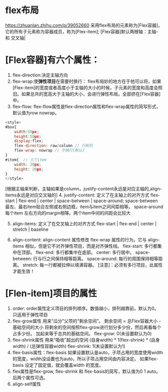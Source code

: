 # flex布局
https://zhuanlan.zhihu.com/p/39052660 
采用flex布局的元素称为[Flex容器]，它的所有子元素称为容器成员，称为[Flex-item];
[Flex容器]默认两根轴：主轴- 和 交叉轴|  

# [Flex容器]有六个属性：
1. flex-direction:决定主轴方向 
2. flex-wrap:使**弹性项目**在需要时换行：
flex布局妙的地方在于他可以将，如果[Flex-item]的宽度或者高度小于主轴的大小的时候，子元素的宽度和高度会照旧。如果总共的宽高大于主轴的大小，会进行弹性布局。全部挤在[Flex容器]中。
3. flex-flow: flex-flow属性是flex-direction属性和flex-wrap属性的简写形式，默认值为row nowrap。

```javascript
<style>
#box{
    width:50px;
    height:50px;
    display:flex;
    flex-direction: raw/column // 行和列 
    flex-wrap: nowrap // 不换行(默认)
}
#item{  // 三个item
    width: 20px;
    height: 20px;
}
</style>
```
[根据主轴来判断，主轴如果是column，justify-content永远是对应主轴的,align-items永远是对应交叉轴的]
4. justify-content: 定义了在主轴上的对齐方式  flex-start | flex-end | center | space-between | space-around;
space-between 最左、最右item贴合左侧或右侧边框，item与item之间间距相等。
space-around 每个item 左右方向的margin相等。两个item中间的间距会比较大

5. align-items: 定义了在交叉轴上的对齐方式 flex-start | flex-end | center | stretch | baseline

6. align-content: align-content 属性修改 flex-wrap 属性的行为。它与 align-items 相似，但是它不对齐弹性项目，而是对齐弹性线。
flex-start: 多行都集中在顶部。
flex-end: 多行都集中在底部。
center: 多行居中。
space-between: 行与行之间保持相等距离。
space-around: 每行的周围保持相等距离。
stretch: 每一行都被拉伸以填满容器。
[注意]：必须有多行项目，此属性才能生效！

# [Flen-item]项目的属性
1. order:  order属性定义项目的排列顺序。数值越小，排列越靠前，默认为0。 只适用于弹性项目
2. flex-grow属性 用来“瓜分”父项的“剩余空间”。
剩余空间 = 总Flex容器大小 - 基础空间的大小 将剩余的空间按照flex-grow进行划分多少份，然后再看每个占多少份。
加起来等于总共的基础空间。
flex-grow: 0(未设置默认为0)
3. flex-shrink属性 用来“吸收”超出的空间 
(自身width) * 1(flex-shrink) * (自身width) / (总弹性容器width)
flex-shrink: 1(未设置默认为1)
4. flex-basis属性：flex-basis 如果设置默认是auto，子项占用的宽度使用width 的宽度，width没设置也为auto，所以子项占用空间由内容决定。
如果flex-basis 设定了固定值，就会覆盖width 的宽度。
5. flex属性是flex-grow, flex-shrink 和 flex-basis的简写，默认值为0 1 auto。后两个属性可选。
6. align-self属性


